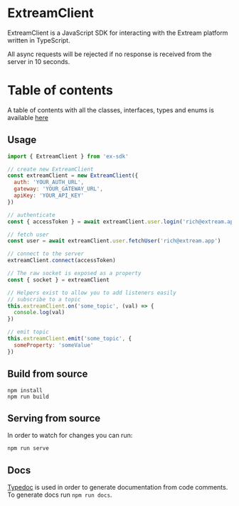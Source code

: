# ExtreamClient

ExtreamClient is a JavaScript SDK for interacting with the Extream platform written in TypeScript.

All async requests will be rejected if no response is received from the server in 10 seconds.

# Table of contents

A table of contents with all the classes, interfaces, types and enums is available [here](./globals.md)

## Usage

```js
import { ExtreamClient } from 'ex-sdk'

// create new ExtreamClient
const extreamClient = new ExtreamClient({
  auth: 'YOUR_AUTH_URL',
  gateway: 'YOUR_GATEWAY_URL',
  apiKey: 'YOUR_API_KEY'
})

// authenticate
const { accessToken } = await extreamClient.user.login('rich@extream.app', 'password')

// fetch user
const user = await extreamClient.user.fetchUser('rich@extream.app')

// connect to the server
extreamClient.connect(accessToken)

// The raw socket is exposed as a property
const { socket } = extreamClient

// Helpers exist to allow you to add listeners easily
// subscribe to a topic
this.extreamClient.on('some_topic', (val) => {
  console.log(val)
})

// emit topic
this.extreamClient.emit('some_topic', {
  someProperty: 'someValue'
})
```

## Build from source

```shell
npm install
npm run build
```

## Serving from source

In order to watch for changes you can run:
```shell
npm run serve
```

## Docs

[Typedoc](https://typedoc.org/) is used in order to generate documentation from code comments. To generate docs run `npm run docs`.
